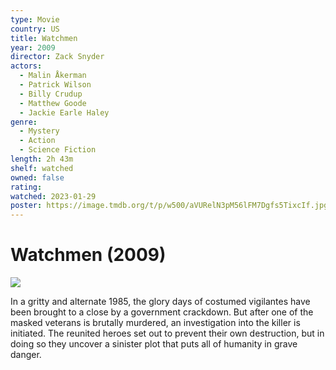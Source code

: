 ```yaml
---
type: Movie
country: US
title: Watchmen
year: 2009
director: Zack Snyder
actors:
  - Malin Åkerman
  - Patrick Wilson
  - Billy Crudup
  - Matthew Goode
  - Jackie Earle Haley
genre:
  - Mystery
  - Action
  - Science Fiction
length: 2h 43m
shelf: watched
owned: false
rating:
watched: 2023-01-29
poster: https://image.tmdb.org/t/p/w500/aVURelN3pM56lFM7Dgfs5TixcIf.jpg
---
```


# Watchmen (2009)

![](https://image.tmdb.org/t/p/w500/aVURelN3pM56lFM7Dgfs5TixcIf.jpg)

In a gritty and alternate 1985, the glory days of costumed vigilantes have been brought to a close by a government crackdown. But after one of the masked veterans is brutally murdered, an investigation into the killer is initiated. The reunited heroes set out to prevent their own destruction, but in doing so they uncover a sinister plot that puts all of humanity in grave danger.